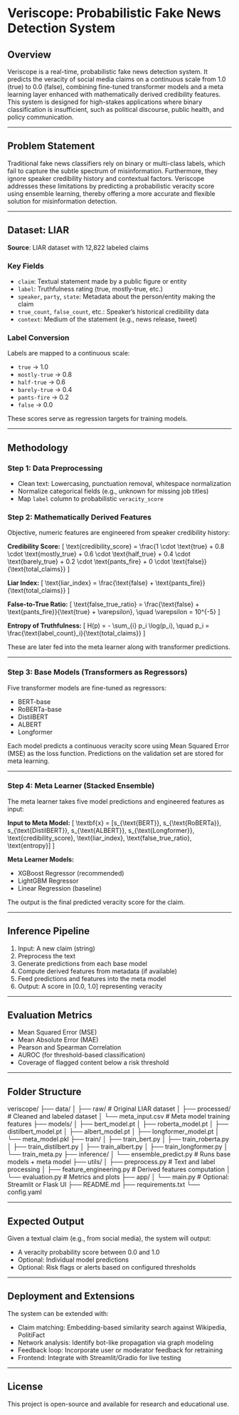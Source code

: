 # Veriscope: Probabilistic Fake News Detection System

## Overview

Veriscope is a real-time, probabilistic fake news detection system. It predicts the veracity of social media claims on a continuous scale from 1.0 (true) to 0.0 (false), combining fine-tuned transformer models and a meta learning layer enhanced with mathematically derived credibility features. This system is designed for high-stakes applications where binary classification is insufficient, such as political discourse, public health, and policy communication.

---

## Problem Statement

Traditional fake news classifiers rely on binary or multi-class labels, which fail to capture the subtle spectrum of misinformation. Furthermore, they ignore speaker credibility history and contextual factors. Veriscope addresses these limitations by predicting a probabilistic veracity score using ensemble learning, thereby offering a more accurate and flexible solution for misinformation detection.

---

## Dataset: LIAR

**Source**: LIAR dataset with 12,822 labeled claims

### Key Fields
- `claim`: Textual statement made by a public figure or entity
- `label`: Truthfulness rating (true, mostly-true, etc.)
- `speaker`, `party`, `state`: Metadata about the person/entity making the claim
- `true_count`, `false_count`, etc.: Speaker’s historical credibility data
- `context`: Medium of the statement (e.g., news release, tweet)

### Label Conversion

Labels are mapped to a continuous scale:

- `true` → 1.0  
- `mostly-true` → 0.8  
- `half-true` → 0.6  
- `barely-true` → 0.4  
- `pants-fire` → 0.2  
- `false` → 0.0  

These scores serve as regression targets for training models.

---

## Methodology

### Step 1: Data Preprocessing

- Clean text: Lowercasing, punctuation removal, whitespace normalization
- Normalize categorical fields (e.g., unknown for missing job titles)
- Map `label` column to probabilistic `veracity_score`

### Step 2: Mathematically Derived Features

Objective, numeric features are engineered from speaker credibility history:

**Credibility Score:**
\[
\text{credibility\_score} = \frac{1 \cdot \text{true} + 0.8 \cdot \text{mostly\_true} + 0.6 \cdot \text{half\_true} + 0.4 \cdot \text{barely\_true} + 0.2 \cdot \text{pants\_fire} + 0 \cdot \text{false}}{\text{total\_claims}}
\]

**Liar Index:**
\[
\text{liar\_index} = \frac{\text{false} + \text{pants\_fire}}{\text{total\_claims}}
\]

**False-to-True Ratio:**
\[
\text{false\_true\_ratio} = \frac{\text{false} + \text{pants\_fire}}{\text{true} + \varepsilon}, \quad \varepsilon = 10^{-5}
\]

**Entropy of Truthfulness:**
\[
H(p) = - \sum_{i} p_i \log(p_i), \quad p_i = \frac{\text{label\_count}_i}{\text{total\_claims}}
\]

These are later fed into the meta learner along with transformer predictions.

---

### Step 3: Base Models (Transformers as Regressors)

Five transformer models are fine-tuned as regressors:

- BERT-base
- RoBERTa-base
- DistilBERT
- ALBERT
- Longformer

Each model predicts a continuous veracity score using Mean Squared Error (MSE) as the loss function. Predictions on the validation set are stored for meta learning.

---

### Step 4: Meta Learner (Stacked Ensemble)

The meta learner takes five model predictions and engineered features as input:

**Input to Meta Model:**
\[
\textbf{x} = [s_{\text{BERT}}, s_{\text{RoBERTa}}, s_{\text{DistilBERT}}, s_{\text{ALBERT}}, s_{\text{Longformer}}, \text{credibility\_score}, \text{liar\_index}, \text{false\_true\_ratio}, \text{entropy}]
\]

**Meta Learner Models:**
- XGBoost Regressor (recommended)
- LightGBM Regressor
- Linear Regression (baseline)

The output is the final predicted veracity score for the claim.

---

## Inference Pipeline

1. Input: A new claim (string)
2. Preprocess the text
3. Generate predictions from each base model
4. Compute derived features from metadata (if available)
5. Feed predictions and features into the meta model
6. Output: A score in [0.0, 1.0] representing veracity

---

## Evaluation Metrics

- Mean Squared Error (MSE)
- Mean Absolute Error (MAE)
- Pearson and Spearman Correlation
- AUROC (for threshold-based classification)
- Coverage of flagged content below a risk threshold

---

## Folder Structure

veriscope/
├── data/
│ ├── raw/ # Original LIAR dataset
│ ├── processed/ # Cleaned and labeled dataset
│ └── meta_input.csv # Meta model training features
├── models/
│ ├── bert_model.pt
│ ├── roberta_model.pt
│ ├── distilbert_model.pt
│ ├── albert_model.pt
│ ├── longformer_model.pt
│ └── meta_model.pkl
├── train/
│ ├── train_bert.py
│ ├── train_roberta.py
│ ├── train_distilbert.py
│ ├── train_albert.py
│ ├── train_longformer.py
│ └── train_meta.py
├── inference/
│ └── ensemble_predict.py # Runs base models + meta model
├── utils/
│ ├── preprocess.py # Text and label processing
│ ├── feature_engineering.py # Derived features computation
│ └── evaluation.py # Metrics and plots
├── app/
│ └── main.py # Optional: Streamlit or Flask UI
├── README.md
├── requirements.txt
└── config.yaml

---

## Expected Output

Given a textual claim (e.g., from social media), the system will output:
- A veracity probability score between 0.0 and 1.0
- Optional: Individual model predictions
- Optional: Risk flags or alerts based on configured thresholds

---

## Deployment and Extensions

The system can be extended with:

- Claim matching: Embedding-based similarity search against Wikipedia, PolitiFact
- Network analysis: Identify bot-like propagation via graph modeling
- Feedback loop: Incorporate user or moderator feedback for retraining
- Frontend: Integrate with Streamlit/Gradio for live testing

---

## License

This project is open-source and available for research and educational use.
